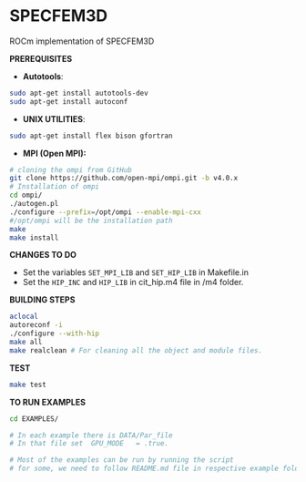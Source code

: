 # SPECFEM3D
ROCm implementation of SPECFEM3D

**PREREQUISITES**
- **Autotools**:
```bash
sudo apt-get install autotools-dev
sudo apt-get install autoconf
```
- **UNIX UTILITIES**:
```bash
sudo apt-get install flex bison gfortran
```
- **MPI **(Open MPI)**:**
```bash
# cloning the ompi from GitHub
git clone https://github.com/open-mpi/ompi.git -b v4.0.x
# Installation of ompi
cd ompi/
./autogen.pl
./configure --prefix=/opt/ompi --enable-mpi-cxx
#/opt/ompi will be the installation path
make
make install
```
  
**CHANGES TO DO**
- Set the variables `SET_MPI_LIB` and `SET_HIP_LIB` in Makefile.in
- Set the `HIP_INC` and `HIP_LIB` in cit_hip.m4 file in /m4 folder.

**BUILDING STEPS**
```bash
aclocal 
autoreconf -i
./configure --with-hip
make all
make realclean # For cleaning all the object and module files.
```

**TEST**
```bash
make test
```

**TO RUN EXAMPLES**
```bash
cd EXAMPLES/ 

# In each example there is DATA/Par_file
# In that file set  GPU_MODE   = .true.

# Most of the examples can be run by running the script
# for some, we need to follow README.md file in respective example folder.
```
